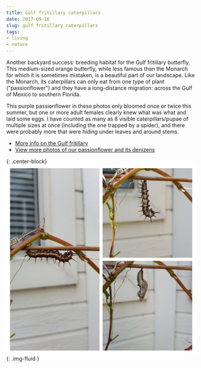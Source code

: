 ```yaml
---
title: Gulf fritillary caterpillars
date: 2017-09-16
slug: gulf_fritillary_caterpillars
tags:
- living
- nature
---
```


Another backyard success: breeding habitat for the Gulf fritillary butterfly.
This medium-sized orange butterfly, while less famous than the Monarch for which
it is sometimes mistaken, is a beautiful part of our landscape. Like the
Monarch, its caterpillars can only eat from one type of plant ("passionflower")
and they have a long-distance migration: across the Gulf of Mexico to southern
Florida.

This purple passionflower in these photos only bloomed once or twice this
summer, but one or more adult females clearly knew what was what and laid some
eggs. I have counted as many as 8 visible caterpillars/pupae of multiple sizes
at once (including the one trapped by a spider), and there were probably more
that were hiding under leaves and around stems.

* <a href="http://entnemdept.ufl.edu/creatures/bfly/gulf_fritillary.htm">More
  info on the Gulf fritillary</a>
* <a href="https://photos.app.goo.gl/vveh5DqBy1RmbBCG2">View more photos of our
  passionflower and its denizens</a>

{: .center-block}
![photo collage](/images/20170912_134051-COLLAGE.jpg){: .img-fluid }

